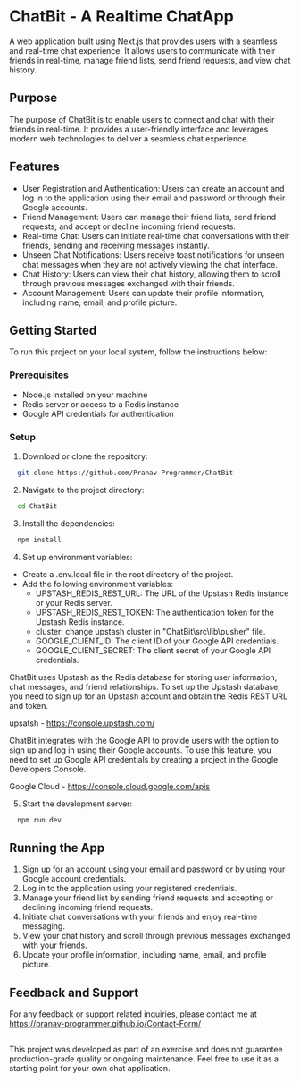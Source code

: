 
# ChatBit - A Realtime ChatApp

A web application built using Next.js that provides users with a seamless and real-time chat experience. It allows users to communicate with their friends in real-time, manage friend lists, send friend requests, and view chat history.

## Purpose
The purpose of ChatBit is to enable users to connect and chat with their friends in real-time. It provides a user-friendly interface and leverages modern web technologies to deliver a seamless chat experience.

## Features

- User Registration and Authentication: Users can create an account and log in to the application using their email and password or through their Google accounts.
- Friend Management: Users can manage their friend lists, send friend requests, and accept or decline incoming friend requests.
- Real-time Chat: Users can initiate real-time chat conversations with their friends, sending and receiving messages instantly.
- Unseen Chat Notifications: Users receive toast notifications for unseen chat messages when they are not actively viewing the chat interface.
- Chat History: Users can view their chat history, allowing them to scroll through previous messages exchanged with their friends.
- Account Management: Users can update their profile information, including name, email, and profile picture.

## Getting Started

To run this project on your local system, follow the instructions below:

### Prerequisites

* Node.js installed on your machine
* Redis server or access to a Redis instance
* Google API credentials for authentication

### Setup

1. Download or clone the repository:

```bash
  git clone https://github.com/Pranav-Programmer/ChatBit
```

2. Navigate to the project directory:

```bash
  cd ChatBit
```

3. Install the dependencies:

```bash
  npm install
```

4. Set up environment variables:

- Create a .env.local file in the root directory of the project.
- Add the following environment variables:
    - UPSTASH_REDIS_REST_URL: The URL of the Upstash Redis instance or your Redis server.
    - UPSTASH_REDIS_REST_TOKEN: The authentication token for the Upstash Redis instance.
    - cluster: change upstash cluster in "ChatBit\src\lib\pusher" file.
    - GOOGLE_CLIENT_ID: The client ID of your Google API credentials.
    - GOOGLE_CLIENT_SECRET: The client secret of your Google API credentials.

ChatBit uses Upstash as the Redis database for storing user information, chat messages, and friend relationships. To set up the Upstash database, you need to sign up for an Upstash account and obtain the Redis REST URL and token.

upsatsh - https://console.upstash.com/

ChatBit integrates with the Google API to provide users with the option to sign up and log in using their Google accounts. To use this feature, you need to set up Google API credentials by creating a project in the Google Developers Console.

Google Cloud - https://console.cloud.google.com/apis

5. Start the development server:

```bash
  npm run dev
```
## Running the App

1. Sign up for an account using your email and password or by using your Google account credentials.
2. Log in to the application using your registered credentials.
3. Manage your friend list by sending friend requests and accepting or declining incoming friend requests.
4. Initiate chat conversations with your friends and enjoy real-time messaging.
5. View your chat history and scroll through previous messages exchanged with your friends.
6. Update your profile information, including name, email, and profile picture.
## Feedback and Support

For any feedback or support related inquiries, please contact me at https://pranav-programmer.github.io/Contact-Form/


## 

This project was developed as part of an exercise and does not guarantee production-grade quality or ongoing maintenance. Feel free to use it as a starting point for your own chat application.
